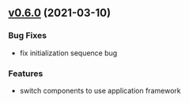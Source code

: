 
<a name="v0.6.0"></a>
## [v0.6.0](https://github.com/marmotedu/iam/compare/v0.5.7...v0.6.0) (2021-03-10)

### Bug Fixes

* fix initialization sequence bug

### Features

* switch components to use application framework

